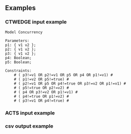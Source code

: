 ## Examples  ##

### CTWEDGE input example ###
```
Model Concurrency

Parameters:
p1: { v1 v2 };
p2: { v1 v2 };
p3: { v1 v2 };
p4: Boolean;
p5: Boolean;

Constraints:
	# ( p3!=v1 OR p2!=v1 OR p5 OR p4 OR p1!=v1) #
	# ( p1!=v2 OR p5!=true) #
	# ( p2!=v1 OR p5 OR p4!=true OR p3!=v2 OR p1!=v1) #
	# ( p5!=true OR p2!=v2) #
	# ( p4 OR p3!=v2 OR p1!=v1) #
	# ( p4!=true OR p1!=v2) #
	# ( p3!=v1 OR p4!=true) #
```
### ACTS input example ###

### csv output example ###
